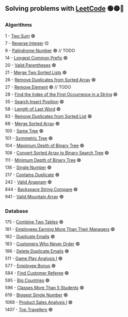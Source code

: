 ## Solving problems with [LeetCode](https://leetcode.com/problemset/) 🟢🟡🔴

### Algorithms

1 - [Two Sum](src/algorithms/easy/TwoSum.java) 🟢<br>
7 - [Reverse Integer](src/algorithms/medium/ReverseInteger.java) 🟡<br>
9 - [Palindrome Number]() 🟢 // TODO <br>
14 - [Longest Common Prefix](src/algorithms/easy/LongestCommonPrefix.java) 🟢<br>
20 - [Valid Parentheses](src/algorithms/easy/ValidParentheses.java) 🟢<br>
21 - [Merge Two Sorted Lists](src/algorithms/easy/MergeTwoSortedLists.java) 🟢<br>
26 - [Remove Duplicates from Sorted Array](src/algorithms/easy/RemoveDuplicatesFromSortedArray.java) 🟢<br>
27 - [Remove Element]() 🟢 // TODO <br>
28 - [Find the Index of the First Occurrence in a String](src/algorithms/easy/FindTheIndexOfTheFirstOccurrenceInString.java) 🟢<br>
35 - [Search Insert Position](src/algorithms/easy/SearchInsertPosition.java) 🟢<br>
58 - [Length of Last Word](src/algorithms/easy/LengthOfLastWord.java) 🟢<br>
83 - [Remove Duplicates from Sorted List](src/algorithms/easy/RemoveDuplicatesFromSortedList.java) 🟢<br>
88 - [Merge Sorted Array](src/algorithms/easy/MergeSortedArray.java) 🟢<br>
100 - [Same Tree](src/algorithms/easy/SameTree.java) 🟢<br>
101 - [Symmetric Tree](src/algorithms/easy/SymmetricTree.java) 🟢<br>
104 - [Maximum Depth of Binary Tree](src/algorithms/easy/MaximumDepthOfBinaryTree.java) 🟢<br>
108 - [Convert Sorted Array to Binary Search Tree]() 🟢<br>
111 - [Minimum Depth of Binary Tree]() 🟢<br>
136 - [Single Number](src/algorithms/easy/SingleNumber.java) 🟢<br>
217 - [Contains Duplicate](src/algorithms/easy/ContainsDuplicate.java) 🟢<br>
242 - [Valid Anagram](src/algorithms/easy/ValidAnagram.java) 🟢<br>
844 - [Backspace String Compare](src/algorithms/easy/BackspaceStringCompare.java) 🟢<br>
941 - [Valid Mountain Array](src/algorithms/easy/ValidMountainArray.java) 🟢<br>

### Database

175 - [Combine Two Tables](src/database/easy/combine-two-tables.sql) 🟢<br>
181 - [Employees Earning More Than Their Managers](src/database/easy/employees-earning-more-than-their-managers.sql) 🟢<br>
182 - [Duplicate Emails](src/database/easy/duplicate-emails.sql) 🟢<br>
183 - [Customers Who Never Order](src/database/easy/customers-who-never-order.sql) 🟢<br>
196 - [Delete Duplicate Emails](src/database/easy/delete-duplicate-emails.sql) 🟢<br>
511 - [Game Play Analysis I](src/database/easy/game-play-analysis-i.sql) 🟢<br>
577 - [Employee Bonus](src/database/easy/employee-bonus.sql) 🟢<br>
584 - [Find Customer Referee](src/database/easy/find-customer-referee.sql) 🟢<br>
595 - [Big Countries](src/database/easy/big-countries.sql) 🟢<br>
596 - [Classes More Than 5 Students](src/database/easy/classes-more-than-5-students.sql) 🟢<br>
619 - [Biggest Single Number](src/database/easy/biggest-single-number.sql) 🟢<br>
1068 - [Product Sales Analysis I](src/database/easy/product-sales-analysis-i.sql) 🟢<br>
1407 - [Top Travellers](src/database/easy/top-travellers.sql) 🟢<br>
